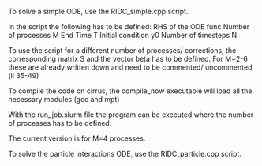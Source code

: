 To solve a simple ODE, use the RIDC_simple.cpp script.

In the script the following has to be defined:
RHS of the ODE func
Number of processes M
End Time T 
Initial condition y0
Number of timesteps N

To use the script for a different number of processes/ corrections, the corresponding matrix S and the vector beta has to be defined. 
For M=2-6 these are already written down and need to be commented/ uncommented (ll 35-49)

To compile the code on cirrus, the compile_now executable will load all the necessary modules (gcc and mpt) 

With the run_job.slurm file the program can be executed where the number of processes has to be defined.

The current version is for M=4 processes.

To solve the particle interactions ODE, use the RIDC_particle.cpp script.
